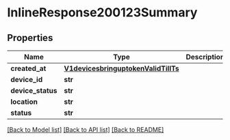 # InlineResponse200123Summary

## Properties
Name | Type | Description | Notes
------------ | ------------- | ------------- | -------------
**created_at** | [**V1devicesbringuptokenValidTillTs**](V1devicesbringuptokenValidTillTs.md) |  | [optional] 
**device_id** | **str** |  | [optional] 
**device_status** | **str** |  | [optional] 
**location** | **str** |  | [optional] 
**status** | **str** |  | [optional] 

[[Back to Model list]](../README.md#documentation-for-models) [[Back to API list]](../README.md#documentation-for-api-endpoints) [[Back to README]](../README.md)

